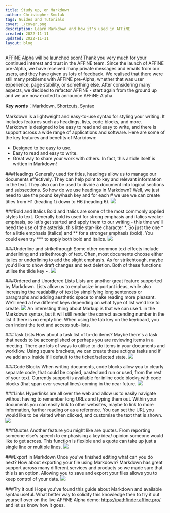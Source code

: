 ```yaml
---
title: Study up, on Markdown
author: Christopher Smolak
tags: Guides and Tutorials
cover: ./cover.png
description: Learn Markdown and how it's used in AFFiNE
created: 2022-11-11
updated: 2022-11-11
layout: blog
---
```


[AFFiNE Alpha](https://pathfinder.affine.pro/) will be launched soon! Thank you very much for your continued interest and trust in the AFFiNE team.
Since the launch of AFFiNE pre-Alpha, we have received many private messages and emails from our users, and they have given us lots of feedback. We realised that there were still many problems with AFFiNE pre-Alpha, whether that was user experience, page stability, or something else. After considering many aspects, we decided to refactor AFFiNE - start again from the ground up and we are now excited to announce AFFiNE Alpha.

**Key words**：Markdown, Shortcuts, Syntax

Markdown is a lightweight and easy-to-use syntax for styling your writing. It includes features such as headings, lists, code blocks, and more. Markdown is designed to be easy to read and easy to write, and there is support across a wide range of applications and software. Here are some of the key features and benefits of Markdown: 
- Designed to be easy to use. 
- Easy to read and easy to write. 
- Great way to share your work with others. 
In fact, this article itself is written in Markdown!

###Headings
Generally used for titles, headings allow us to manage our documents effectively. They can help point to key and relevant information in the text. They also can be used to divide a document into logical sections and subsections. So how do we use headings in Markdown? Well, we just need to use the pound key/hash key and for each # we use we can create titles from H1 (heading 1) down to H6 (heading 6).
![](./headings.png)

###Bold and Italics
Bold and italics are some of the most commonly applied styles to text. Generally bold is used for strong emphasis and italics weaker emphasis, so let's get started and apply them to our writing - this time we'll need the use of the asterisk, this little star-like character *. So just the one * for a little emphasis (italics) and ** for a stronger emphasis (bold). You could even try *** to apply both bold and italics.
![](./bold-and-italics.png)

###Underline and strikethrough
Some other common text effects include underlining and strikethrough of text. Often, most documents choose either italics or underlining to add the slight emphasis. As for strikehtough, maybe you'd like to show draft changes and text deletion. Both of these functions utilise the tilde key ~.
![](./underline-and-strikethrough.png)

###Ordered and Unordered Lists
Lists are another great feature supported by Markdown. Lists allow us to emphasize important ideas, while also increasing the readability of text by simplifying long sentences or paragraphs and adding aesthetic space to make reading more pleasant. We'll need a few different keys depending on what type of list we'd like to create. 
![](./lists.png)
An interesting thing about Markup is that we can use 1. in the Markdown syntax, but it will still render the correct ascending number in the list if there is no empty line. When using the tab key on the keyboard, you can indent the text and access sub-lists.

###Task Lists
How about a task list of to-do items? Maybe there's a task that needs to be accomplished or perhaps you are reviewing items in a meeting. There are lots of ways to utilise to-do items in your documents and workflow. Using square brackets, we can create these actions tasks and if we add an x inside it'll default to the ticked/selected state.
![](./task-lists.png)

###Code Blocks
When writing documents, code blocks allow you to clearly separate code, that could be copied, pasted and run or used, from the rest of your text. Currently support is available for inline code blocks with code blocks (that span over several lines) coming in the near future.
![](./code-blocks.png)

###Links
Hyperlinks are all over the web and allow us to easily navigate without having to remember long URLs and typing them out. Within your documents you can easily link to other websites, maybe to link to more information, further reading or as a reference. You can set the URL you would like to be visited when clicked, and customise the text that is shown.
![](./links.png)

###Quotes
Another feature you might like are quotes. From reporting someone else's speech to emphasising a key idea/ opinion someone would like to get across. This function is flexible and a quote can take up just a single line or multiple lines.
![](./quotes.png)

###Export in Markdown
Once you've finished editing what can you do next? How about exporting your file using Markdown? 
Markdown has great support across many different services and products so we made sure that this is an option. Allowing you to save and export your files allows you to keep control of your data. 
![](./export.png)

###Try it out!
Hope you've found this guide about Markdown and available syntax useful. What better way to solidify this knowledge then to try it out yourself over on the live AFFiNE Alpha demo: https://pathfinder.affine.pro/ and let us know how it goes.